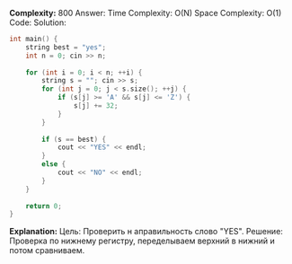 **Complexity:** 800
Answer:
	Time Complexity: O(N)
	Space Complexity: O(1)
Code:
Solution:
```cpp
int main() {  
    string best = "yes";  
    int n = 0; cin >> n;  
  
    for (int i = 0; i < n; ++i) {  
        string s = ""; cin >> s;  
        for (int j = 0; j < s.size(); ++j) {  
            if (s[j] >= 'A' && s[j] <= 'Z') {  
                s[j] += 32;  
            }  
        }  
  
        if (s == best) {  
            cout << "YES" << endl;  
        }  
        else {  
            cout << "NO" << endl;  
        }  
    }  
  
    return 0;  
}
```
**Explanation:**
	Цель: Проверить н аправильность слово "YES".
	Решение: Проверка по нижнему регистру, переделываем верхний в нижний и потом сравниваем.